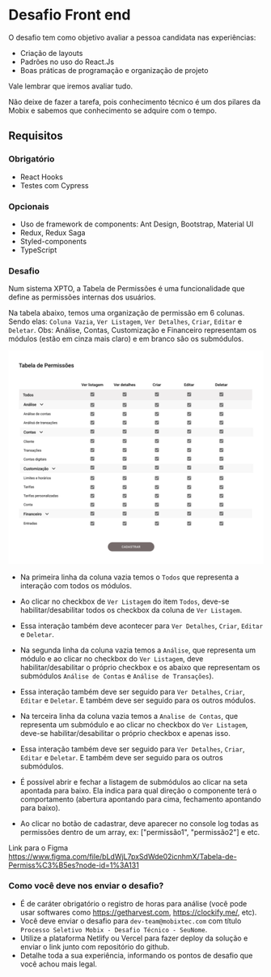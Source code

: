 # Desafio Front end

O desafio tem como objetivo avaliar a pessoa candidata nas experiências: 
* Criação de layouts
* Padrões no uso do React.Js
* Boas práticas de programação e organização de projeto

Vale lembrar que iremos avaliar tudo. 

Não deixe de fazer a tarefa, pois conhecimento técnico é um dos pilares da Mobix e sabemos que conhecimento se adquire com o tempo.

## Requisitos

### Obrigatório
- React Hooks
- Testes com Cypress

### Opcionais
- Uso de framework de components: Ant Design, Bootstrap, Material UI
- Redux, Redux Saga
- Styled-components
- TypeScript

### Desafio

Num sistema XPTO, a Tabela de Permissões é uma funcionalidade que define as permissões internas dos usuários.

Na tabela abaixo, temos uma organização de permissão em 6 colunas. Sendo elas: `Coluna Vazia`, `Ver Listagem`, `Ver Detalhes`, `Criar`, `Editar` e `Deletar`.
Obs: Análise, Contas, Customização e Financeiro representam os módulos (estão em cinza mais claro) e em branco são os submódulos.

![Mobix](./tabela.png)

* Na primeira linha da coluna vazia temos o `Todos` que representa a interação com todos os módulos. 
* Ao clicar no checkbox de `Ver Listagem` do item `Todos`, deve-se habilitar/desabilitar todos os checkbox da coluna de `Ver Listagem`. 
* Essa interação também deve acontecer para `Ver Detalhes`, `Criar`, `Editar` e `Deletar`.

* Na segunda linha da coluna vazia temos a `Análise`, que representa um módulo e ao clicar no checkbox do `Ver Listagem`, deve habilitar/desabilitar o próprio checkbox e os abaixo que representam os submódulos `Análise de Contas` e `Análise de Transações`). 
* Essa interação também deve ser seguido para `Ver Detalhes`, `Criar`, `Editar` e `Deletar`. E também deve ser seguido para os outros módulos.

* Na terceira linha da coluna vazia temos a `Analise de Contas`, que representa um submódulo e ao clicar no checkbox do `Ver Listagem`, deve-se habilitar/desabilitar o próprio checkbox e apenas isso. 
* Essa interação também deve ser seguido para `Ver Detalhes`, `Criar`, `Editar` e `Deletar`. E também deve ser seguido para os outros submódulos.

* É possível abrir e fechar a listagem de submódulos ao clicar na seta apontada para baixo. Ela indica para qual direção o componente terá o comportamento (abertura apontando para cima, fechamento apontando para baixo).

* Ao clicar no botão de cadastrar, deve aparecer no console log todas as permissões dentro de um array, ex: ["permissão1", "permissão2"] e etc.

Link para o Figma https://www.figma.com/file/bLdWjL7pxSdWde02icnhmX/Tabela-de-Permiss%C3%B5es?node-id=1%3A131

### Como você deve nos enviar o desafio?
- É de caráter obrigatório o registro de horas para análise (você pode usar softwares como https://getharvest.com, https://clockify.me/, etc).
- Você deve enviar o desafio para `dev-team@mobixtec.com` com título `Processo Seletivo Mobix - Desafio Técnico - SeuNome`.
- Utilize a plataforma Netlify ou Vercel para fazer deploy da solução e enviar o link junto com repositório do github.
- Detalhe toda a sua experiência, informando os pontos de desafio que você achou mais legal.

